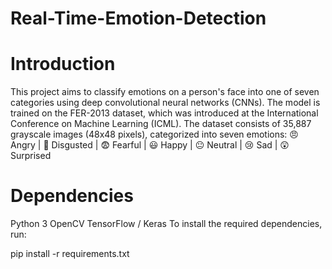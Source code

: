# Real-Time-Emotion-Detection
# Introduction 
This project aims to classify emotions on a person's face into one of seven categories using deep convolutional neural networks (CNNs). The model is trained on the FER-2013 dataset, which was introduced at the International Conference on Machine Learning (ICML). The dataset consists of 35,887 grayscale images (48x48 pixels), categorized into seven emotions:
😠 Angry | 🤢 Disgusted | 😨 Fearful | 😃 Happy | 😐 Neutral | 😢 Sad | 😲 Surprised

# Dependencies
Python 3
OpenCV
TensorFlow / Keras
To install the required dependencies, run:

pip install -r requirements.txt



